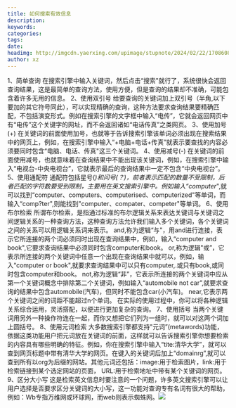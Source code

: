 ```yaml
---
title: 如何搜索有效信息
description: 
keywords: 
categories: 
tags: 
date: 
headimg: http://imgcdn.yaerxing.com/upimage/stupnote/2024/02/22/1708608571_3665510_5985.jpg
author: xz
---
```

1、简单查询
在搜索引擎中输入关键词，然后点击“搜索"就行了，系统很快会返回查询结果，这是最简单的查询方法，使用方便，但是查询的结果却不准确，可能包含着许多无用的信息。
2、使用双引号
给要查询的关键词加上双引号（半角,以下要加的其它符号同此），可以实现精确的查询，这种方法要求查询结果要精确匹配，不包括演变形式。例如在搜索引擎的文字框中输入“电传”，它就会返回网页中有“电传”这个关键字的网址，而不会返回诸如“电话传真”之类网页。
3、使用加号(+)
在关键词的前面使用加号，也就等于告诉搜索引擎该单词必须出现在搜索结果中的网页上，例如，在搜索引擎中输入“+电脑+电话+传真”就表示要查找的内容必须要同时包含“电脑、电话、传真"这三个关键词。
4、使用减号(-)
在关键词的前面使用减号，也就意味着在查询结果中不能出现该关键词，例如，在搜索引擎中输入“电视台-中央电视台”，它就表示最后的查询结果中一定不包含“中央电视台”。
5、使用通配符
通配符包括星号(*)和问号(？)，前者表示匹配的数量不受限制，后者匹配的字符数要受到限制，主要用在英文搜索引擎中。例如输入“computer*",就可以找到“computer、computers、computerised、computerized"等单词，而输入“comp?ter",则能找到"computer、compater、competer"等单词。
6、使用布尔检索
所谓布尔检索，是指通过标准的布尔逻辑关系来表达关键词与关键词之间逻辑关系的一种查询方法，这种查询方法允许我们输入多个关键词，各个关键词之间的关系可以用逻辑关系词来表示。
and,称为逻辑“与"，用and进行连接，表示它所连接的两个词必须同时出现在查询结果中，例如，输入“computer and book",它要求查询结果中必须同时包含computer和book。
or,称为逻辑"或”，它表示所连接的两个关键词中任意一个出现在查询结果中就可以，例如，输入“computer or book",就要求查询结果中可以只有computer,.或只有book,或同时包含computer和book。
not,称为逻辑“非”，它表示所连接的两个关键词中应从第一个关键词概念中排除第二个关键词，例如输入“automobile not car”,就要求查询的结果中包含automobile(汽车)，但同时不能包含car(小汽车)。
near,它表示两个关键词之间的词距不能超过n个单词。
在实际的使用过程中，你可以将各种逻辑关系综合运用，灵活搭配，以便进行更加复杂的查询。
7、使用括号
当两个关键词用另外一种操作符连在一起，而你又想把它们列为一组时，就可以对这两个词加上圆括号。
8、使用元词检索
大多数搜索引擎都支持"元词”(metawords)功能，依据这类功能用户把元词放在关键词的前面，这样就可以告诉搜索引擎你想要检索的内容具有哪些明确的特征。例如，你在搜索引擎中输入“tite:清华大学”，就可以查到网页标题中带有清华大学的网页。在键入的关键词后加上“domainrg”,就可以查到所有以org为后缀的网站。其他元词还包括：image:用于检索图片，Iink:用于检索链接到某个选定网站的页面，
URL:用于检索地址中带有某个关键词的网页。
9、区分大小写
这是检索英文信息时要注意的一个问题，许多英文搜索引擎可以让用户选择是否要求区分关键词的大小写，这一功能对查询专有名词有很大的帮助，例如：Wb专指万维网或环球网，而web则表示蜘蛛网。<img src='http://imgcdn.yaerxing.com/upimage/stupnote/2024/02/22/1708608571_3665510_5985.jpg'>